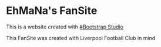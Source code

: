# EhMaNa's FanSite 
This is a website created with [#Bootstrap Studio](https://bootstrapstudio.io)

This FanSite was created with Liverpool Football Club in mind